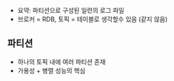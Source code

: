 - 요약: 파티션으로 구성된 일련의 로그 파일
- 브로커 = RDB, 토픽 = 테이블로 생각할수 있음 (같지 않음)
## 파티션
- 하나의 토픽 내에 여러 파티션 존재
- 가용성 + 병렬 성능의 핵심 